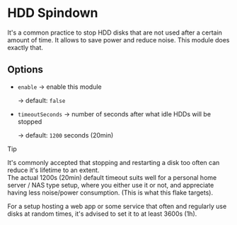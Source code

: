 # HDD Spindown
It's a common practice to stop HDD disks that are not used after a certain amount of time. It allows to save power and reduce noise. This module does exactly that.

## Options
- `enable` -> enable this module
  
  -> default: `false`

- `timeoutSeconds` -> number of seconds after what idle HDDs will be stopped
  
  -> default: `1200` seconds (20min)

> [!TIP]
> It's commonly accepted that stopping and restarting a disk too often can reduce it's lifetime to an extent.<br>
> The actual 1200s (20min) default timeout suits well for a personal home server / NAS type setup, where you either use it or not, and appreciate having less noise/power consumption. (This is what this flake targets).
> 
> For a setup hosting a web app or some service that often and regularly use disks at random times, it's advised to set it to at least 3600s (1h).

